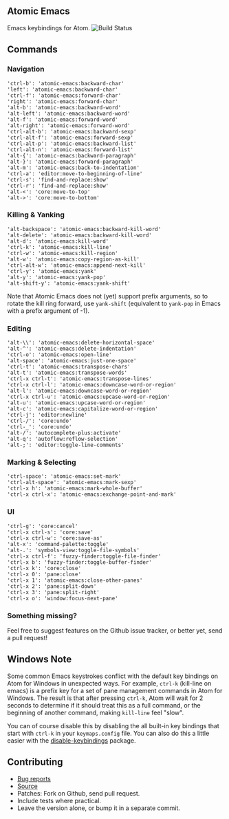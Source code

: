 ## Atomic Emacs

Emacs keybindings for Atom.
![Build Status](https://travis-ci.org/avendael/atomic-emacs.svg?branch=master)

## Commands

### Navigation

    'ctrl-b': 'atomic-emacs:backward-char'
    'left': 'atomic-emacs:backward-char'
    'ctrl-f': 'atomic-emacs:forward-char'
    'right': 'atomic-emacs:forward-char'
    'alt-b': 'atomic-emacs:backward-word'
    'alt-left': 'atomic-emacs:backward-word'
    'alt-f': 'atomic-emacs:forward-word'
    'alt-right': 'atomic-emacs:forward-word'
    'ctrl-alt-b': 'atomic-emacs:backward-sexp'
    'ctrl-alt-f': 'atomic-emacs:forward-sexp'
    'ctrl-alt-p': 'atomic-emacs:backward-list'
    'ctrl-alt-n': 'atomic-emacs:forward-list'
    'alt-{': 'atomic-emacs:backward-paragraph'
    'alt-}': 'atomic-emacs:forward-paragraph'
    'alt-m': 'atomic-emacs:back-to-indentation'
    'ctrl-a': 'editor:move-to-beginning-of-line'
    'ctrl-s': 'find-and-replace:show'
    'ctrl-r': 'find-and-replace:show'
    'alt-<': 'core:move-to-top'
    'alt->': 'core:move-to-bottom'

### Killing & Yanking

    'alt-backspace': 'atomic-emacs:backward-kill-word'
    'alt-delete': 'atomic-emacs:backward-kill-word'
    'alt-d': 'atomic-emacs:kill-word'
    'ctrl-k': 'atomic-emacs:kill-line'
    'ctrl-w': 'atomic-emacs:kill-region'
    'alt-w': 'atomic-emacs:copy-region-as-kill'
    'ctrl-alt-w': 'atomic-emacs:append-next-kill'
    'ctrl-y': 'atomic-emacs:yank'
    'alt-y': 'atomic-emacs:yank-pop'
    'alt-shift-y': 'atomic-emacs:yank-shift'

Note that Atomic Emacs does not (yet) support prefix arguments, so to rotate the
kill ring forward, use `yank-shift` (equivalent to `yank-pop` in Emacs with a
prefix argument of -1).

### Editing

    'alt-\\': 'atomic-emacs:delete-horizontal-space'
    'alt-^': 'atomic-emacs:delete-indentation'
    'ctrl-o': 'atomic-emacs:open-line'
    'alt-space': 'atomic-emacs:just-one-space'
    'ctrl-t': 'atomic-emacs:transpose-chars'
    'alt-t': 'atomic-emacs:transpose-words'
    'ctrl-x ctrl-t': 'atomic-emacs:transpose-lines'
    'ctrl-x ctrl-l': 'atomic-emacs:downcase-word-or-region'
    'alt-l': 'atomic-emacs:downcase-word-or-region'
    'ctrl-x ctrl-u': 'atomic-emacs:upcase-word-or-region'
    'alt-u': 'atomic-emacs:upcase-word-or-region'
    'alt-c': 'atomic-emacs:capitalize-word-or-region'
    'ctrl-j': 'editor:newline'
    'ctrl-/': 'core:undo'
    'ctrl-_': 'core:undo'
    'alt-/': 'autocomplete-plus:activate'
    'alt-q': 'autoflow:reflow-selection'
    'alt-;': 'editor:toggle-line-comments'

### Marking & Selecting

    'ctrl-space': 'atomic-emacs:set-mark'
    'ctrl-alt-space': 'atomic-emacs:mark-sexp'
    'ctrl-x h': 'atomic-emacs:mark-whole-buffer'
    'ctrl-x ctrl-x': 'atomic-emacs:exchange-point-and-mark'

### UI

    'ctrl-g': 'core:cancel'
    'ctrl-x ctrl-s': 'core:save'
    'ctrl-x ctrl-w': 'core:save-as'
    'alt-x': 'command-palette:toggle'
    'alt-.': 'symbols-view:toggle-file-symbols'
    'ctrl-x ctrl-f': 'fuzzy-finder:toggle-file-finder'
    'ctrl-x b': 'fuzzy-finder:toggle-buffer-finder'
    'ctrl-x k': 'core:close'
    'ctrl-x 0': 'pane:close'
    'ctrl-x 1': 'atomic-emacs:close-other-panes'
    'ctrl-x 2': 'pane:split-down'
    'ctrl-x 3': 'pane:split-right'
    'ctrl-x o': 'window:focus-next-pane'

### Something missing?

Feel free to suggest features on the Github issue tracker, or better yet, send a
pull request!

## Windows Note

Some common Emacs keystrokes conflict with the default key bindings on Atom for
Windows in unexpected ways. For example, `ctrl-k` (kill-line on emacs) is a
prefix key for a set of pane management commands in Atom for Windows. The result
is that after pressing `ctrl-k`, Atom will wait for 2 seconds to determine if it
should treat this as a full command, or the beginning of another command, making
`kill-line` feel "slow".

You can of course disable this by disabling the all built-in key bindings that
start with `ctrl-k` in your `keymaps.config` file. You can also do this a little
easier with the [disable-keybindings][disable-keybindings] package.

[disable-keybindings]: https://atom.io/packages/disable-keybindings

## Contributing

* [Bug reports](https://github.com/avendael/atomic-emacs/issues)
* [Source](https://github.com/avendael/atomic-emacs)
* Patches: Fork on Github, send pull request.
 * Include tests where practical.
 * Leave the version alone, or bump it in a separate commit.
